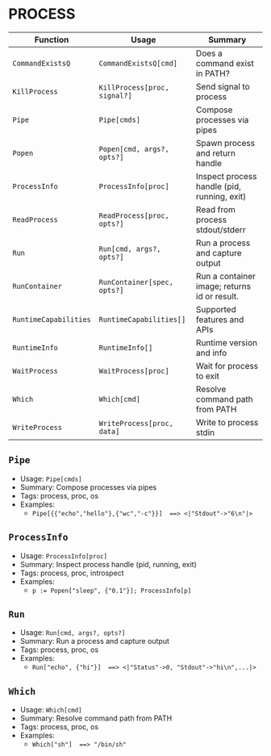 # PROCESS

| Function | Usage | Summary |
|---|---|---|
| `CommandExistsQ` | `CommandExistsQ[cmd]` | Does a command exist in PATH? |
| `KillProcess` | `KillProcess[proc, signal?]` | Send signal to process |
| `Pipe` | `Pipe[cmds]` | Compose processes via pipes |
| `Popen` | `Popen[cmd, args?, opts?]` | Spawn process and return handle |
| `ProcessInfo` | `ProcessInfo[proc]` | Inspect process handle (pid, running, exit) |
| `ReadProcess` | `ReadProcess[proc, opts?]` | Read from process stdout/stderr |
| `Run` | `Run[cmd, args?, opts?]` | Run a process and capture output |
| `RunContainer` | `RunContainer[spec, opts?]` | Run a container image; returns id or result. |
| `RuntimeCapabilities` | `RuntimeCapabilities[]` | Supported features and APIs |
| `RuntimeInfo` | `RuntimeInfo[]` | Runtime version and info |
| `WaitProcess` | `WaitProcess[proc]` | Wait for process to exit |
| `Which` | `Which[cmd]` | Resolve command path from PATH |
| `WriteProcess` | `WriteProcess[proc, data]` | Write to process stdin |

## `Pipe`

- Usage: `Pipe[cmds]`
- Summary: Compose processes via pipes
- Tags: process, proc, os
- Examples:
  - `Pipe[{{"echo","hello"},{"wc","-c"}}]  ==> <|"Stdout"->"6\n"|>`

## `ProcessInfo`

- Usage: `ProcessInfo[proc]`
- Summary: Inspect process handle (pid, running, exit)
- Tags: process, proc, introspect
- Examples:
  - `p := Popen["sleep", {"0.1"}]; ProcessInfo[p]`

## `Run`

- Usage: `Run[cmd, args?, opts?]`
- Summary: Run a process and capture output
- Tags: process, proc, os
- Examples:
  - `Run["echo", {"hi"}]  ==> <|"Status"->0, "Stdout"->"hi\n",...|>`

## `Which`

- Usage: `Which[cmd]`
- Summary: Resolve command path from PATH
- Tags: process, proc, os
- Examples:
  - `Which["sh"]  ==> "/bin/sh"`
